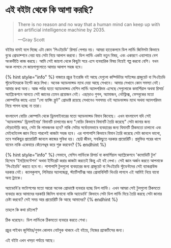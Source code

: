 # এই বইটা থেকে কি আশা করছি?

> There is no reason and no way that a human mind can keep up with an artificial intelligence machine by 2035.
>
> —Gray Scott

বইটার নামই বলে দিচ্ছে এটা কোন 'পিএইচডি' রিসার্চ পেপার নয়। আমরা হাতেকলমে ডিপ লার্নিং জিনিসটা কিভাবে বুঝে প্রোডাক্শনে নেয়া যায় সেটা নিয়ে আলাপ করবো। ডিপ লার্নিং একটা নতুন বিষয়, এবং একারণে এব্যাপারে বেশ অংকভীতি কাজ করছে। আমি সেই জায়গা থেকে কিছুটা সরে এসে ব্যবহারিক বিষয় নিয়েই গল্প করবো বেশি। যখন অংক লাগবে সে জায়গাগুলোতে আমার আলাপ সহজ হবে। 

{% hint style="info" %}
বাজারে প্রচুর ইংরেজি বই আছে যেগুলো কম্পিউটার সাইন্সের গ্রাজুয়েট বা পিএইচডি স্টুডেন্টদেরকে টার্গেট করে লিখা। অনেক অ্যাডভান্সড ম্যাথ দেয়া আছে সেখানে। আমার সেখানে কোন সমস্যা নেই। আমার কথা অন্য। আজ পর্যন্ত যতো অ্যাডভান্সড মেশিন লার্নিং অ্যালগরিদম এসেছে সেগুলোকে কমার্শিয়াল অথবা রিসার্চ অ্যাপ্লিকেশনে আনতে সেই জ্ঞানের তেমন প্রয়োজন নেই। এছাড়াও গুগল, অ্যামাজন, নেটফ্লিক্স, ফেসবুকের মতো কোম্পানির কাছে এতো "লো হ্যাঙ্গিং ফ্রুট" প্রোডাক্ট রয়েছে সেখানেও সবসময় ওই অ্যাডভান্সড ম্যাথ অথবা অ্যালগরিদম নিয়ে পাগল হচ্ছে না তারা। 

বাংলাদেশ বোয়িং কোম্পানি থেকে ড্রিমলাইনারের মতো অ্যাডভান্সড বিমান কিনেছে। এখন বাংলাদেশ যদি সেই 'অ্যাডভান্সড' ড্রিমলাইনার' বিমানটি চালানোর জন্য "বোয়িং কিভাবে বিমানটি তৈরি করেছে" সেটা জানার জন্য দৌড়াদৌড়ি করে, সেটা কি লাভজনক হবে? নাকি সেটার  সর্বোত্তমভাবে ব্যবহারের জন্য বিমানটি ঠিকমতো চালানো এবং মেইনটেনেন্স জ্ঞান নিতে পারলেই কাজটা সহজ হবে। এর পাশাপাশি কিভাবে বিমান তৈরি করেছে সেটা জানলে ভালো, তবে সবকিছুর প্রায়োরিটি জানলে কাজের সুবিধা হয়। ছোট্ট জীবন, সবকিছুতে দরকার প্রায়োরিটি। প্রযুক্তির পরের ধাপে যাবেন নাকি একেবারে কেঁচেগণ্ডূষ করে শুরু করবেন? 
{% endhint %}

{% hint style="info" %}
সেভাবে, মেশিন লার্নিংকে রিসার্চ বা কমার্শিয়াল অ্যাপ্লিকেশনে 'কমোডিটি টুল' হিসেবে 'ইমপ্লিমেন্টেশন' অথবা ইন্টিগ্রেট করার কাজটা করতেই কিন্তু এই বই লেখা। সেই জ্ঞান অর্জন করতে আপনাকে 'পিএইচডি' করতে হবে না। পাশাপাশি টুলগুলো ব্যবহারের জন্য গ্রাজুয়েট বা পিএইচডি স্টুডেন্টদের সেই ব্যাকগ্রাউন্ড দরকার নেই। ক্যালকুলাস, লিনিয়ার অ্যালজেব্রা, স্ট্যাটিসটিক্স আর প্রোবাবিলিটি থিওরি লাগলে এই আমিই নিয়ে যাবো অন্য ট্র্যাকে।  

অ্যাডোবি'র ফটোশপের মতো আরো অনেক প্রোডাক্টে ব্যবহার হচ্ছে ডিপ লার্নিং। এখন আমরা সেই টুলগুলো ঠিকমতো ব্যবহার করে আমাদের দরকারি জিনিস বানাবো নাকি অ্যাডোবি' কিভাবে সেটা ডিপ লার্নিং দিয়ে তৈরি করছে সেটা জানার চেষ্টা করবো? সেই সময় আর প্রায়োরিটি কি আছে আমাদের?
{% endhint %}

তাহলে কি কথা রইলো?

ঠিক ধরেছেন। ডিপ লার্নিংকে ঠিকমতো ব্যবহার করতে শেখা। 

প্রচুর পাইথন জুপিটার/গুগল কোলাব নোটবুক থাকবে এই বইয়ে, নিজের প্র্যাকটিসের জন্য। 

এই বইটা এখন খসড়া পর্যায়ে আছে।

